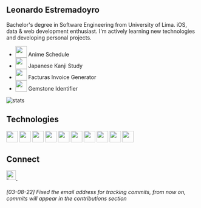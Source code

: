 
## Leonardo Estremadoyro

Bachelor's degree in Software Engineering from University of Lima. iOS, data & web development enthusiast. I'm actively learning new technologies and developing personal projects.
- <img height="30" src="https://i.ibb.co/ZMzCNsb/App-store.png" style="vertical-align: bottom;" /> <a style="text-decoration:none" href="https://apps.apple.com/app/id6473803665">Anime Schedule</a>
- <img height="30" src="https://i.ibb.co/0QJzdQj/app2.webp" style="vertical-align: bottom;" /> <a style="text-decoration:none" href="https://apps.apple.com/app/id6479965024">Japanese Kanji Study</a>
- <img height="30" src="https://i.ibb.co/m69k8Wz/v1.png" style="vertical-align: bottom;" /> <a style="text-decoration:none" href="https://apps.apple.com/app/id6502874642">Facturas Invoice Generator</a>
- <img height="30" src="https://i.ibb.co/swLByXR/v21.jpg" style="vertical-align: bottom;" /> <a style="text-decoration:none" href="https://apps.apple.com/app/id6627335358">Gemstone Identifier</a>

![stats](https://github-readme-stats.vercel.app/api?username=estremadoyro&theme=dracula)

## Technologies
<p>
<img height="30" src="https://www.vectorlogo.zone/logos/swift/swift-icon.svg" />
<img height="30" src="https://www.vectorlogo.zone/logos/python/python-icon.svg" />
<img height="30" src="https://www.vectorlogo.zone/logos/javascript/javascript-icon.svg" />
<img height="30" src="https://www.vectorlogo.zone/logos/java/java-icon.svg" />
<img height="30" src="https://www.vectorlogo.zone/logos/reactjs/reactjs-icon.svg" />
<img height="30" src="https://www.vectorlogo.zone/logos/nodejs/nodejs-icon.svg" />
<img height="30" src="https://www.vectorlogo.zone/logos/git-scm/git-scm-icon.svg" />
<img height="30" src="https://www.vectorlogo.zone/logos/mysql/mysql-icon.svg" />
<img height="30" src="https://www.vectorlogo.zone/logos/mongodb/mongodb-icon.svg" />
<img height="30" src="https://www.vectorlogo.zone/logos/firebase/firebase-icon.svg" />
</p>

## Connect
<a href="https://www.linkedin.com/in/leonardo-estremadoyro/" target="_blank"> 
  <img align="" alt="Leonardo's LinkedIn" width="25px" src="https://www.vectorlogo.zone/logos/linkedin/linkedin-icon.svg" /> 
</a> &nbsp;

###### *[03-08-22] Fixed the email address for tracking commits, from now on, commits will appear in the contributions section*
